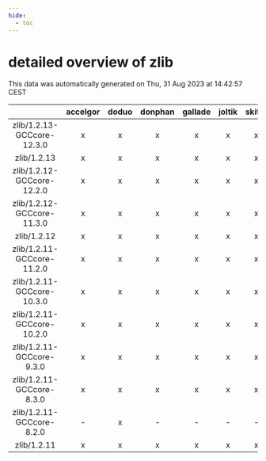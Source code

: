```yaml
---
hide:
  - toc
---
```


detailed overview of zlib
=========================


This data was automatically generated on Thu, 31 Aug 2023 at 14:42:57 CEST  

| |accelgor|doduo|donphan|gallade|joltik|skitty|swalot|victini|
| :---: | :---: | :---: | :---: | :---: | :---: | :---: | :---: | :---: |
|zlib/1.2.13-GCCcore-12.3.0|x|x|x|x|x|x|x|x|
|zlib/1.2.13|x|x|x|x|x|x|x|x|
|zlib/1.2.12-GCCcore-12.2.0|x|x|x|x|x|x|x|x|
|zlib/1.2.12-GCCcore-11.3.0|x|x|x|x|x|x|x|x|
|zlib/1.2.12|x|x|x|x|x|x|x|x|
|zlib/1.2.11-GCCcore-11.2.0|x|x|x|x|x|x|x|x|
|zlib/1.2.11-GCCcore-10.3.0|x|x|x|x|x|x|x|x|
|zlib/1.2.11-GCCcore-10.2.0|x|x|x|x|x|x|x|x|
|zlib/1.2.11-GCCcore-9.3.0|x|x|x|x|x|x|x|x|
|zlib/1.2.11-GCCcore-8.3.0|x|x|x|x|x|x|x|x|
|zlib/1.2.11-GCCcore-8.2.0|-|x|-|-|-|-|x|-|
|zlib/1.2.11|x|x|x|x|x|x|x|x|
